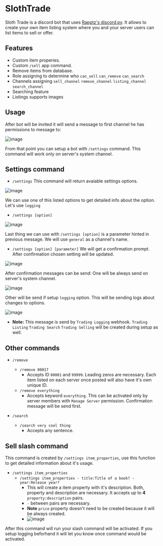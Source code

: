 # SlothTrade

Sloth Trade is a discord bot that uses [Rapptz's discord.py](https://github.com/Rapptz/discord.py). It allows to create your own item listing system where you and your server users can list items to sell or offer.

## Features

- Custom item properies. 
- Custom `/sell` app command.
- Remove items from database.
- Role assigning to determine who `can_sell` `can_remove` `can_search`
- Channels assigning `sell_channel` `remove_channel` `listing_channel` `search_channel`
- Searching feature
- Listings supports images

## Usage

After bot will be invited it will send a message to first channel he has permissions to message to:

![image](https://user-images.githubusercontent.com/106775028/236808147-8e38eef2-76c0-41cf-be93-17343c5bef5c.png)

From that point you can setup a bot with `/settings` command. This command will work only on server's system channel.

##  Settings command
- `/settings`
This command will return avaiable settings options. 

![image](https://user-images.githubusercontent.com/106775028/236813472-9355a37b-b836-4755-ae1a-b8a6a6fb5c13.png)

We can use one of this listed options to get detailed info about the option. 
Let's use `logging`

- `/settings [option]`

![image](https://user-images.githubusercontent.com/106775028/236813421-a8c7e468-99b1-43ce-b74f-c632ac6fb974.png)

Last thing we can use with `/settings [option]` is a parameter hinted in previous message. We will use `general` as a channel's name.

- `/settings [option] [parameter]`
We will get a confirmation prompt. After confirmation chosen setting will be updated.

![image](https://user-images.githubusercontent.com/106775028/236813948-11a210d0-5ebd-4f90-bb01-3d4c65089194.png)

After confirmation messages can be send:
One will be always send on server's system channel.

![image](https://user-images.githubusercontent.com/106775028/236810318-aff97e17-1f12-454d-b11d-b95c9c60c832.png)

Other will be send if setup `logging` option. This will be sending logs about changes to options.

![image](https://user-images.githubusercontent.com/106775028/236810494-9ac70d8f-8731-4d1d-a10f-9f6124d19413.png)

- **Note:**
    This message is send by `Trading Logging` webhook. `Trading Listing` `Trading Search` `Trading Selling` will be created during setup as well.

## Other commands
- `/remove`
    - `/remove 00017` 
        - Accepts ID  `00001` and `99999`. Leading zeros are necessary. Each item listed on each server once posted will also have it's own unique ID. 
    - `/remove everything`
        - Accepts keyword `everything`. This can be activated only by server members with `Manage Server` permission. Confirmation message will be send first.
 
- `/search`
    - `/search very cool thing`
        - Accepts any sentence.

## Sell slash command
This command is created by `/settings item_properties`, use this function to get detailed information about it's usage.
- `/settings item_properties`
    - `/settings item_properties - title:Title of a book? - year:Release year?`
        - This will create a item property with it's description. Both, property and description are necessary. It accepts up to **4** `property:description` pairs.
        - `-` between pairs are necessary.
        - **Note** `price` property doesn't need to be created because it will be always created.
        - ![image](https://user-images.githubusercontent.com/106775028/236825732-640564cd-5b1f-4294-aa07-9887133986e8.png)


After this command will run your slash command will be activated. If you setup logging beforhand it will let you know once command would be activated.
        
     





